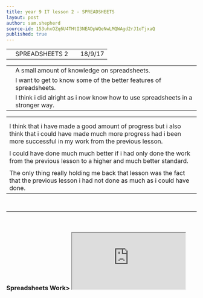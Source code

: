 ```yaml
---
title: year 9 IT lesson 2 - SPREADSHEETS
layout: post
author: sam.shepherd
source-id: 153uhxOZq6U4THtI3NEADpWQeNwLMQWAgd2rJ1oTjxaQ
published: true
---
```

<table>
  <tr>
    <td></td>
    <td>SPREADSHEETS 2</td>
    <td></td>
    <td>18/9/17</td>
  </tr>
</table>


<table>
  <tr>
    <td></td>
    <td>A small amount of knowledge on spreadsheets.</td>
  </tr>
  <tr>
    <td></td>
    <td>I want to get to know some of the better features of spreadsheets.</td>
  </tr>
  <tr>
    <td></td>
    <td>I think i did alright as i now know how to use spreadsheets in a stronger way.</td>
  </tr>
</table>


<table>
  <tr>
    <td></td>
  </tr>
  <tr>
    <td></td>
  </tr>
  <tr>
    <td>I think that i have made a good amount of progress but i also think that i could have made much more progress had i been more successful in my work from the previous lesson.</td>
  </tr>
  <tr>
    <td></td>
  </tr>
  <tr>
    <td>I could have done much much better if i had only done the work from the previous lesson to a higher and much better standard.</td>
  </tr>
  <tr>
    <td></td>
  </tr>
  <tr>
    <td>The only thing really holding me back that lesson was the fact that the previous lesson i had not done as much as i could have done.</td>
  </tr>
</table>

<br>
<hr>
<br>

<h3>Spreadsheets Work>

<iframe src="https://docs.google.com/spreadsheets/d/e/2PACX-1vSZIA49k5ryBB85nU2yMDVfUqWywkCv9IzXZS4cSqb1dsM-nsYbOWJ00SSRu3AJnCBqnbivJFATxi0W/pubhtml?widget=true&amp;headers=false"></iframe>




